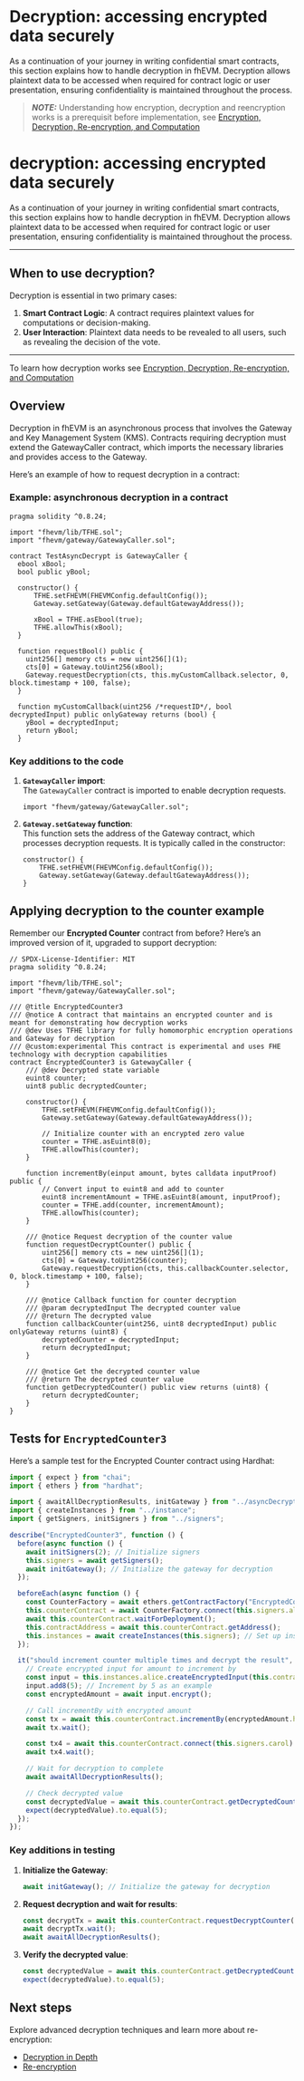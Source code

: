 # Decryption: accessing encrypted data securely

As a continuation of your journey in writing confidential smart contracts, this section explains how to handle decryption in fhEVM. Decryption allows plaintext data to be accessed when required for contract logic or user presentation, ensuring confidentiality is maintained throughout the process.

> **_NOTE:_** Understanding how encryption, decryption and reencryption works is a prerequisit before implementation, see [Encryption, Decryption, Re-encryption, and Computation](../d_re_ecrypt_compute.md)

# decryption: accessing encrypted data securely  

As a continuation of your journey in writing confidential smart contracts, this section explains how to handle decryption in fhEVM. Decryption allows plaintext data to be accessed when required for contract logic or user presentation, ensuring confidentiality is maintained throughout the process.  

---

## When to use decryption?

Decryption is essential in two primary cases:
1. **Smart Contract Logic**: A contract requires plaintext values for computations or decision-making.  
2. **User Interaction**: Plaintext data needs to be revealed to all users, such as revealing the decision of the vote.

---

To learn how decryption works see [Encryption, Decryption, Re-encryption, and Computation](../d_re_ecrypt_compute.md)


## Overview

Decryption in fhEVM is an asynchronous process that involves the Gateway and Key Management System (KMS). Contracts requiring decryption must extend the GatewayCaller contract, which imports the necessary libraries and provides access to the Gateway.

Here’s an example of how to request decryption in a contract:

### Example: asynchronous decryption in a contract

```solidity
pragma solidity ^0.8.24;

import "fhevm/lib/TFHE.sol";
import "fhevm/gateway/GatewayCaller.sol";

contract TestAsyncDecrypt is GatewayCaller {
  ebool xBool;
  bool public yBool;

  constructor() {
      TFHE.setFHEVM(FHEVMConfig.defaultConfig());
      Gateway.setGateway(Gateway.defaultGatewayAddress());

      xBool = TFHE.asEbool(true);
      TFHE.allowThis(xBool);
  }

  function requestBool() public {
    uint256[] memory cts = new uint256[](1);
    cts[0] = Gateway.toUint256(xBool);
    Gateway.requestDecryption(cts, this.myCustomCallback.selector, 0, block.timestamp + 100, false);
  }

  function myCustomCallback(uint256 /*requestID*/, bool decryptedInput) public onlyGateway returns (bool) {
    yBool = decryptedInput;
    return yBool;
  }
```

### Key additions to the code  

1. **`GatewayCaller` import**:  
   The `GatewayCaller` contract is imported to enable decryption requests.  

   ```solidity
   import "fhevm/gateway/GatewayCaller.sol";
   ```

2. **`Gateway.setGateway` function**:  
   This function sets the address of the Gateway contract, which processes decryption requests. It is typically called in the constructor:  

   ```solidity
   constructor() {
       TFHE.setFHEVM(FHEVMConfig.defaultConfig());
       Gateway.setGateway(Gateway.defaultGatewayAddress());
   }
   ```

## Applying decryption to the counter example

Remember our **Encrypted Counter** contract from before? Here’s an improved version of it, upgraded to support decryption:

```
// SPDX-License-Identifier: MIT
pragma solidity ^0.8.24;

import "fhevm/lib/TFHE.sol";
import "fhevm/gateway/GatewayCaller.sol";

/// @title EncryptedCounter3
/// @notice A contract that maintains an encrypted counter and is meant for demonstrating how decryption works
/// @dev Uses TFHE library for fully homomorphic encryption operations and Gateway for decryption
/// @custom:experimental This contract is experimental and uses FHE technology with decryption capabilities
contract EncryptedCounter3 is GatewayCaller {
    /// @dev Decrypted state variable
    euint8 counter;
    uint8 public decryptedCounter;

    constructor() {
        TFHE.setFHEVM(FHEVMConfig.defaultConfig());
        Gateway.setGateway(Gateway.defaultGatewayAddress());

        // Initialize counter with an encrypted zero value
        counter = TFHE.asEuint8(0);
        TFHE.allowThis(counter);
    }

    function incrementBy(einput amount, bytes calldata inputProof) public {
        // Convert input to euint8 and add to counter
        euint8 incrementAmount = TFHE.asEuint8(amount, inputProof);
        counter = TFHE.add(counter, incrementAmount);
        TFHE.allowThis(counter);
    }

    /// @notice Request decryption of the counter value
    function requestDecryptCounter() public {
        uint256[] memory cts = new uint256[](1);
        cts[0] = Gateway.toUint256(counter);
        Gateway.requestDecryption(cts, this.callbackCounter.selector, 0, block.timestamp + 100, false);
    }

    /// @notice Callback function for counter decryption
    /// @param decryptedInput The decrypted counter value
    /// @return The decrypted value
    function callbackCounter(uint256, uint8 decryptedInput) public onlyGateway returns (uint8) {
        decryptedCounter = decryptedInput;
        return decryptedInput;
    }

    /// @notice Get the decrypted counter value
    /// @return The decrypted counter value
    function getDecryptedCounter() public view returns (uint8) {
        return decryptedCounter;
    }
}

```


## Tests for `EncryptedCounter3`

Here’s a sample test for the Encrypted Counter contract using Hardhat:

```ts
import { expect } from "chai";
import { ethers } from "hardhat";

import { awaitAllDecryptionResults, initGateway } from "../asyncDecrypt";
import { createInstances } from "../instance";
import { getSigners, initSigners } from "../signers";

describe("EncryptedCounter3", function () {
  before(async function () {
    await initSigners(2); // Initialize signers
    this.signers = await getSigners();
    await initGateway(); // Initialize the gateway for decryption
  });

  beforeEach(async function () {
    const CounterFactory = await ethers.getContractFactory("EncryptedCounter3");
    this.counterContract = await CounterFactory.connect(this.signers.alice).deploy();
    await this.counterContract.waitForDeployment();
    this.contractAddress = await this.counterContract.getAddress();
    this.instances = await createInstances(this.signers); // Set up instances for testing
  });

  it("should increment counter multiple times and decrypt the result", async function () {
    // Create encrypted input for amount to increment by
    const input = this.instances.alice.createEncryptedInput(this.contractAddress, this.signers.alice.address);
    input.add8(5); // Increment by 5 as an example
    const encryptedAmount = await input.encrypt();

    // Call incrementBy with encrypted amount
    const tx = await this.counterContract.incrementBy(encryptedAmount.handles[0], encryptedAmount.inputProof);
    await tx.wait();

    const tx4 = await this.counterContract.connect(this.signers.carol).requestDecryptCounter({ gasLimit: 5_000_000 });
    await tx4.wait();

    // Wait for decryption to complete
    await awaitAllDecryptionResults();

    // Check decrypted value
    const decryptedValue = await this.counterContract.getDecryptedCounter();
    expect(decryptedValue).to.equal(5);
  });
});

```

### Key additions in testing  

1. **Initialize the Gateway**:  
   ```typescript
   await initGateway(); // Initialize the gateway for decryption
   ```

2. **Request decryption and wait for results**:  
   ```typescript
   const decryptTx = await this.counterContract.requestDecryptCounter({ gasLimit: 5_000_000 });
   await decryptTx.wait();
   await awaitAllDecryptionResults();
   ```

3. **Verify the decrypted value**:  
   ```typescript
   const decryptedValue = await this.counterContract.getDecryptedCounter();
   expect(decryptedValue).to.equal(5);
   ```


## Next steps  

Explore advanced decryption techniques and learn more about re-encryption:  
- [Decryption in Depth](./decrypt_details.md)  
- [Re-encryption](./reencryption.md)  
